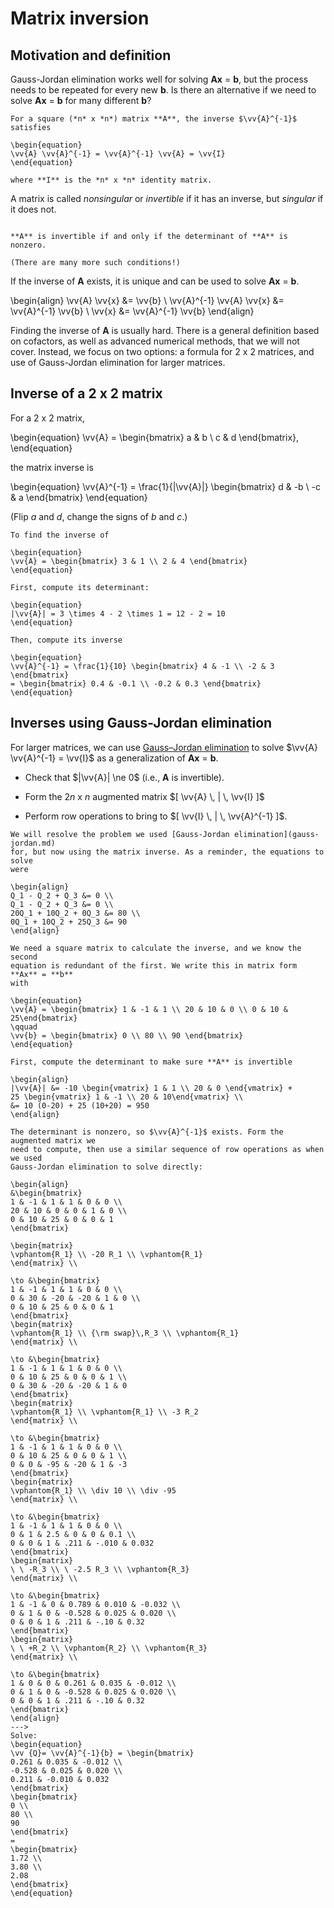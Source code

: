 # Matrix inversion

## Motivation and definition

Gauss-Jordan elimination works well for solving  **Ax** = **b**, but the process
needs to be repeated for every new **b**. Is there an alternative if we need to
solve **Ax** = **b** for many different **b**?

```{topic} Matrix inverse
For a square (*n* x *n*) matrix **A**, the inverse $\vv{A}^{-1}$ satisfies

\begin{equation}
\vv{A} \vv{A}^{-1} = \vv{A}^{-1} \vv{A} = \vv{I}
\end{equation}

where **I** is the *n* x *n* identity matrix.
```

A matrix is called *nonsingular* or *invertible* if it has an inverse, but
*singular* if it does not.

```{topic} Invertible matrix theorem

**A** is invertible if and only if the determinant of **A** is nonzero.

(There are many more such conditions!)
```

If the inverse of **A** exists, it is unique and can be used to
solve **Ax** = **b**.

\begin{align}
\vv{A} \vv{x} &= \vv{b} \\
\vv{A}^{-1} \vv{A} \vv{x} &= \vv{A}^{-1} \vv{b} \\
\vv{x} &= \vv{A}^{-1} \vv{b}
\end{align}

Finding the inverse of **A** is usually hard. There is a general definition
based on cofactors, as well as advanced numerical methods, that we will not
cover. Instead, we focus on two options: a formula for 2 x 2 matrices, and
use of Gauss-Jordan elimination for larger matrices.

## Inverse of a 2 x 2 matrix

For a 2 x 2 matrix,

\begin{equation}
\vv{A} = \begin{bmatrix} a & b \\ c & d \end{bmatrix},
\end{equation}

the matrix inverse is

\begin{equation}
\vv{A}^{-1} = \frac{1}{|\vv{A}|} \begin{bmatrix} d & -b \\ -c & a \end{bmatrix}
\end{equation}

(Flip *a* and *d*, change the signs of *b* and *c*.)

```{example} 2 x 2 inverse
To find the inverse of

\begin{equation}
\vv{A} = \begin{bmatrix} 3 & 1 \\ 2 & 4 \end{bmatrix}
\end{equation}

First, compute its determinant:

\begin{equation}
|\vv{A}| = 3 \times 4 - 2 \times 1 = 12 - 2 = 10
\end{equation}

Then, compute its inverse

\begin{equation}
\vv{A}^{-1} = \frac{1}{10} \begin{bmatrix} 4 & -1 \\ -2 & 3 \end{bmatrix}
= \begin{bmatrix} 0.4 & -0.1 \\ -0.2 & 0.3 \end{bmatrix}
\end{equation}
```

## Inverses using Gauss-Jordan elimination

For larger matrices, we can use [Gauss–Jordan elimination](gauss-jordan.md) to
solve $\vv{A} \vv{A}^{-1} = \vv{I}$ as a generalization of **Ax** = **b**.

- Check that $|\vv{A}| \ne 0$ (i.e., **A** is invertible).

- Form the 2*n* x *n* augmented matrix $[ \vv{A} \, | \, \vv{I} ]$

- Perform row operations to bring to $[ \vv{I} \, | \, \vv{A}^{-1} ]$.

```{example} Pump circuit
We will resolve the problem we used [Gauss-Jordan elimination](gauss-jordan.md)
for, but now using the matrix inverse. As a reminder, the equations to solve
were

\begin{align}
Q_1 - Q_2 + Q_3 &= 0 \\
Q_1 - Q_2 + Q_3 &= 0 \\
20Q_1 + 10Q_2 + 0Q_3 &= 80 \\
0Q_1 + 10Q_2 + 25Q_3 &= 90
\end{align}

We need a square matrix to calculate the inverse, and we know the second
equation is redundant of the first. We write this in matrix form **Ax** = **b**
with

\begin{equation}
\vv{A} = \begin{bmatrix} 1 & -1 & 1 \\ 20 & 10 & 0 \\ 0 & 10 & 25\end{bmatrix}
\qquad
\vv{b} = \begin{bmatrix} 0 \\ 80 \\ 90 \end{bmatrix}
\end{equation}

First, compute the determinant to make sure **A** is invertible

\begin{align}
|\vv{A}| &= -10 \begin{vmatrix} 1 & 1 \\ 20 & 0 \end{vmatrix} +
25 \begin{vmatrix} 1 & -1 \\ 20 & 10\end{vmatrix} \\
&= 10 (0-20) + 25 (10+20) = 950
\end{align}

The determinant is nonzero, so $\vv{A}^{-1}$ exists. Form the augmented matrix we
need to compute, then use a similar sequence of row operations as when we used
Gauss-Jordan elimination to solve directly:

\begin{align}
&\begin{bmatrix}
1 & -1 & 1 & 1 & 0 & 0 \\
20 & 10 & 0 & 0 & 1 & 0 \\
0 & 10 & 25 & 0 & 0 & 1
\end{bmatrix}

\begin{matrix}
\vphantom{R_1} \\ -20 R_1 \\ \vphantom{R_1}
\end{matrix} \\

\to &\begin{bmatrix}
1 & -1 & 1 & 1 & 0 & 0 \\
0 & 30 & -20 & -20 & 1 & 0 \\
0 & 10 & 25 & 0 & 0 & 1
\end{bmatrix}
\begin{matrix}
\vphantom{R_1} \\ {\rm swap}\,R_3 \\ \vphantom{R_1}
\end{matrix} \\

\to &\begin{bmatrix}
1 & -1 & 1 & 1 & 0 & 0 \\
0 & 10 & 25 & 0 & 0 & 1 \\
0 & 30 & -20 & -20 & 1 & 0
\end{bmatrix}
\begin{matrix}
\vphantom{R_1} \\ \vphantom{R_1} \\ -3 R_2
\end{matrix} \\

\to &\begin{bmatrix}
1 & -1 & 1 & 1 & 0 & 0 \\
0 & 10 & 25 & 0 & 0 & 1 \\
0 & 0 & -95 & -20 & 1 & -3
\end{bmatrix}
\begin{matrix}
\vphantom{R_1} \\ \div 10 \\ \div -95
\end{matrix} \\

\to &\begin{bmatrix}
1 & -1 & 1 & 1 & 0 & 0 \\
0 & 1 & 2.5 & 0 & 0 & 0.1 \\
0 & 0 & 1 & .211 & -.010 & 0.032 
\end{bmatrix}
\begin{matrix}
\ \ -R_3 \\ \ -2.5 R_3 \\ \vphantom{R_3}
\end{matrix} \\

\to &\begin{bmatrix}
1 & -1 & 0 & 0.789 & 0.010 & -0.032 \\
0 & 1 & 0 & -0.528 & 0.025 & 0.020 \\
0 & 0 & 1 & .211 & -.10 & 0.32 
\end{bmatrix}
\begin{matrix}
\ \ +R_2 \\ \vphantom{R_2} \\ \vphantom{R_3}
\end{matrix} \\

\to &\begin{bmatrix}
1 & 0 & 0 & 0.261 & 0.035 & -0.012 \\
0 & 1 & 0 & -0.528 & 0.025 & 0.020 \\
0 & 0 & 1 & .211 & -.10 & 0.32 
\end{bmatrix}
\end{align}
--->
Solve: 
\begin{equation}
\vv {Q}= \vv{A}^{-1}{b} = \begin{bmatrix} 
0.261 & 0.035 & -0.012 \\
-0.528 & 0.025 & 0.020 \\
0.211 & -0.010 & 0.032 
\end{bmatrix}
\begin{bmatrix}
0 \\
80 \\
90 
\end{bmatrix}
=
\begin{bmatrix}
1.72 \\
3.80 \\
2.08 
\end{bmatrix}
\end{equation}


